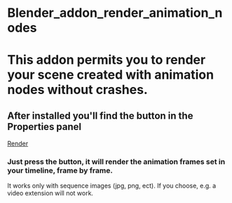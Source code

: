 # Blender_addon_render_animation_nodes


<h1>This addon permits you to render your scene created with animation nodes without crashes.</h1>


<h2>After installed you'll find the button in the Properties panel</h2>

[Render](https://user-images.githubusercontent.com/36954046/125072131-77009d80-e0ba-11eb-8493-9703da0a6f0b.png)

<h3>Just press the button, it will render the animation frames set in your timeline, frame by frame.</h3>

It works only with sequence images (jpg, png, ect). If you choose, e.g. a video extension will not work.
